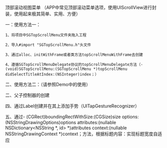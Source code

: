 
顶部滚动视图菜单 （APP中常见顶部滚动菜单选项，使用UIScrollView进行封装，使用起来极其简单、实用、方便）

一：使用方法一：

    1、将项目中SGTopScrollMenu文件夹拖入工程

    2、导入#import "SGTopScrollMenu.h"头文件

    3、通过alloc、initWithFrame或者类方法topScrollMenuWithFrame去创建

    4、遵循SGTopScrollMenuDelegate协议的topScrollMenuDelegate方法（- (void)SGTopScrollMenu:(SGTopScrollMenu *)topScrollMenu didSelectTitleAtIndex:(NSInteger)index；）

二、使用方法二：（请参照Demo中的使用）

二、父子控制器的创建

四、通过Label创建并在其上添加手势（UITapGestureRecognizer）

五、通过- (CGRect)boundingRectWithSize:(CGSize)size options:(NSStringDrawingOptions)options attributes:(nullable NSDictionary<NSString *, id> *)attributes context:(nullable NSStringDrawingContext *)context；方法，根据标题内容：实现标题宽度自适应
